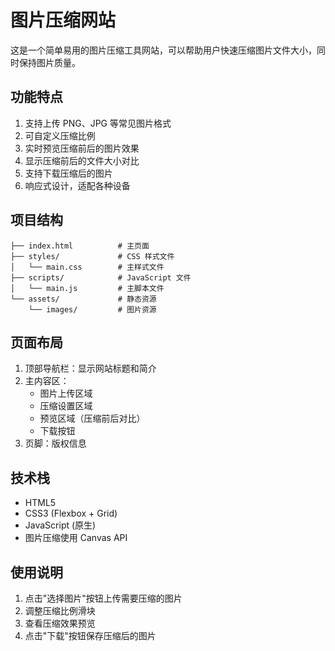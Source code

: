 # 图片压缩网站

这是一个简单易用的图片压缩工具网站，可以帮助用户快速压缩图片文件大小，同时保持图片质量。

## 功能特点

1. 支持上传 PNG、JPG 等常见图片格式
2. 可自定义压缩比例
3. 实时预览压缩前后的图片效果
4. 显示压缩前后的文件大小对比
5. 支持下载压缩后的图片
6. 响应式设计，适配各种设备

## 项目结构

```
├── index.html          # 主页面
├── styles/             # CSS 样式文件
│   └── main.css        # 主样式文件
├── scripts/            # JavaScript 文件
│   └── main.js         # 主脚本文件
└── assets/             # 静态资源
    └── images/         # 图片资源
```

## 页面布局

1. 顶部导航栏：显示网站标题和简介
2. 主内容区：
   - 图片上传区域
   - 压缩设置区域
   - 预览区域（压缩前后对比）
   - 下载按钮
3. 页脚：版权信息

## 技术栈

- HTML5
- CSS3 (Flexbox + Grid)
- JavaScript (原生)
- 图片压缩使用 Canvas API

## 使用说明

1. 点击"选择图片"按钮上传需要压缩的图片
2. 调整压缩比例滑块
3. 查看压缩效果预览
4. 点击"下载"按钮保存压缩后的图片 